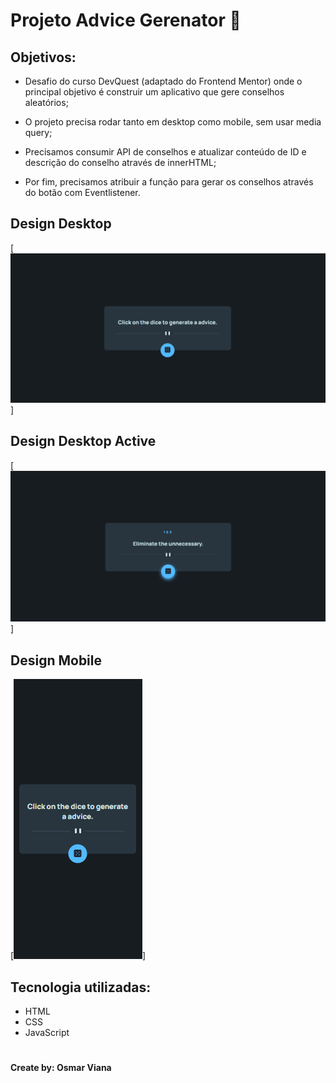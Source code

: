 # Projeto Advice Gerenator 💬

## Objetivos:

- Desafio do curso DevQuest (adaptado do Frontend Mentor) onde o principal objetivo é construir um aplicativo que gere conselhos aleatórios;

- O projeto precisa rodar tanto em desktop como mobile, sem usar media query;

- Precisamos consumir API de conselhos e atualizar conteúdo de ID e descrição do conselho através de innerHTML;

- Por fim, precisamos atribuir a função para gerar os conselhos através do botão com Eventlistener.

## Design Desktop

[<img src="./design/design-desktop.png" alt="tela desktop">]

## Design Desktop Active

[<img src="./design/design-desktop-active.png" alt="tela desktop ativa">]

## Design Mobile

[<img src="./design/design-mobile.png" alt="tela mobile">]

## Tecnologia utilizadas:

- HTML
- CSS
- JavaScript

#
#### Create by: Osmar Viana